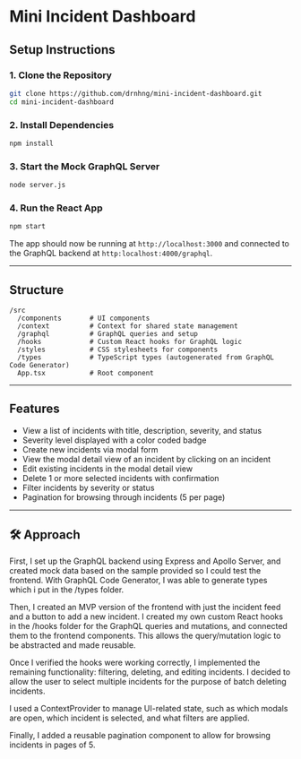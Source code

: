 # Mini Incident Dashboard

## Setup Instructions

### 1. Clone the Repository
```bash
git clone https://github.com/drnhng/mini-incident-dashboard.git
cd mini-incident-dashboard
```

### 2. Install Dependencies
```bash
npm install
```

### 3. Start the Mock GraphQL Server
```bash
node server.js
```

### 4. Run the React App
```bash
npm start
```

The app should now be running at `http://localhost:3000` and connected to the GraphQL backend at `http:localhost:4000/graphql`.

---

## Structure

```
/src
  /components       # UI components
  /context          # Context for shared state management
  /graphql          # GraphQL queries and setup
  /hooks            # Custom React hooks for GraphQL logic
  /styles           # CSS stylesheets for components
  /types            # TypeScript types (autogenerated from GraphQL Code Generator)
  App.tsx           # Root component
```

---

## Features
- View a list of incidents with title, description, severity, and status
- Severity level displayed with a color coded badge
- Create new incidents via modal form
- View the modal detail view of an incident by clicking on an incident
- Edit existing incidents in the modal detail view
- Delete 1 or more selected incidents with confirmation
- Filter incidents by severity or status
- Pagination for browsing through incidents (5 per page)

---

## 🛠 Approach

First, I set up the GraphQL backend using Express and Apollo Server, and created mock data based on the sample provided so I could test the frontend. With GraphQL Code Generator, I was able to generate types which i put in the /types folder.

Then, I created an MVP version of the frontend with just the incident feed and a button to add a new incident. I created my own custom React hooks in the /hooks folder for the GraphQL queries and mutations, and connected them to the frontend components. This allows the query/mutation logic to be abstracted and made reusable.

Once I verified the hooks were working correctly, I implemented the remaining functionality: filtering, deleting, and editing incidents. I decided to allow the user to select multiple incidents for the purpose of batch deleting incidents.

I used a ContextProvider to manage UI-related state, such as which modals are open, which incident is selected, and what filters are applied.

Finally, I added a reusable pagination component to allow for browsing incidents in pages of 5.
